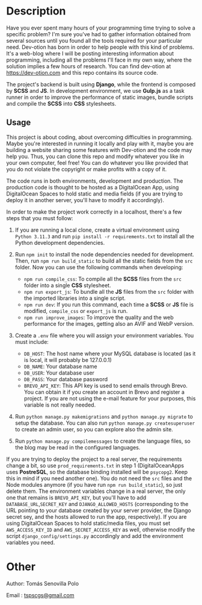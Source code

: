 # Description

Have you ever spent many hours of your programming time trying to solve a specific problem? I'm sure you've had to gather information obtained from several sources until you found all the tools required for your particular need. Dev-otion has born in order to help people with this kind of problems. It's a web-blog where I will be posting interesting information about programming, including all the problems I'll face in my own way, where the solution implies a few hours of research. You can find dev-otion at https://dev-otion.com and this repo contains its source code.

The project's backend is built using **Django**, while the frontend is composed by **SCSS** and **JS**. In development environment, we use **Gulp.js** as a task runner in order to improve the performance of static images, bundle scripts and compile the **SCSS** into **CSS** stylesheets.

## Usage

This project is about coding, about overcoming difficulties in programming. Maybe you're interested in running it locally and play with it, maybe you are building a website sharing some features with Dev-otion and the code may help you. Thus, you can clone this repo and modify whatever you like in your own computer, feel free! You can do whatever you like provided that you do not violate the copyright or make profits with a copy of it.

The code runs in both environments, development and production. The production code is thought to be hosted as a DigitalOcean App, using DigitalOcean Spaces to hold static and media fields (if you are trying to deploy it in another server, you'll have to modify it accordingly). 

In order to make the project work correctly in a localhost, there's a few steps that you must follow:

1. If you are running a local clone, create a virtual environment using `Python 3.11.3` and run `pip install -r requirements.txt` to install all the Python development dependencies. 

2. Run `npm init` to install the node dependencies needed for development. Then, run `npm run build_static` to build all the static fields from the `src` folder. Now you can use the following commands when developing:

    - `npm run compile_css`: To compile all the **SCSS** files from the `src` folder into a single **CSS** stylesheet.
    - `npm run export_js`: To bundle all the **JS** files from the `src` folder with the imported libraries into a single script.
    - `npm run dev`: If you run this command, each time a **SCSS** or **JS** file is modified, `compile_css` or `export_js` is run.
    - `npm run improve_images`: To improve the quality and the web performance for the images, getting also an AVIF and WebP version.

3. Create a `.env` file where you will assign your environment variables. You must include:

    - `DB_HOST`: The host name where your MySQL database is located (as it is local, it will probably be 127.0.0.1)
    - `DB_NAME`: Your database name
    - `DB_USER`: Your database user
    - `DB_PASS`: Your database password
    - `BREVO_API_KEY`: This API key is used to send emails through Brevo. You can obtain it if you create an account in Brevo and register a project. If you are not using the e-mail feature for your purposes, this variable is not really needed.

4. Run `python manage.py makemigrations` and `python manage.py migrate` to setup the database. You can also run `python manage.py createsuperuser` to create an admin user, so you can explore also the admin site.

5. Run `python manage.py compilemessages` to create the language files, so the blog may be read in the configured languages.

If you are trying to deploy the project to a real server, the requirements change a bit, so use `prod_requirements.txt` in step 1 (DigitalOceanApps uses **PostreSQL**, so the database binding installed will be `psycopg2`. Keep this in mind if you need another one). You do not need the `src` files and the Node modules anymore (if you have run `npm run build_static`), so just delete them. The environment variables change in a real server, the only one that remains is `BREVO_API_KEY`, but you'll have to add `DATABASE_URL`,`SECRET_KEY` and `DJANGO_ALLOWED_HOSTS` (corresponding to the URL pointing to your database created by your server provider, the Django secret sey, and the hosts allowed to run the app, respectively). If you are using DigitalOcean Spaces to hold static/media files, you must set `AWS_ACCESS_KEY_ID` and `AWS_SECRET_ACCESS_KEY` as well, otherwise modify the script `django_config/settings.py` accordingly and add the environment variables you need.

Other
=====

Author: Tomás Senovilla Polo

Email : tspscgs@gmail.com
